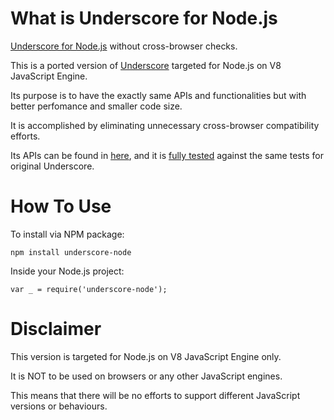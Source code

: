 What is Underscore for Node.js
==============================

[Underscore for Node.js][1] without cross-browser checks.

This is a ported version of [Underscore][2] targeted for Node.js on V8 JavaScript Engine.

Its purpose is to have the exactly same APIs and functionalities but with better perfomance and smaller code size.

It is accomplished by eliminating unnecessary cross-browser compatibility efforts.

Its APIs can be found in [here][3], and it is [fully tested][4] against the same tests for original Underscore.


How To Use
==========

To install via NPM package:

`npm install underscore-node`


Inside your Node.js project:

`var _ = require('underscore-node');`


Disclaimer
==========

This version is targeted for Node.js on V8 JavaScript Engine only.

It is NOT to be used on browsers or any other JavaScript engines.

This means that there will be no efforts to support different JavaScript versions or behaviours.



[1]: https://github.com/joonho1101/underscore-node "Underscore for Node.js"
[2]: https://github.com/jashkenas/underscore "Underscore"
[3]: http://underscorejs.org/ "Underscore API"
[4]: https://travis-ci.org/joonho1101/underscore-node "Travis CI"
